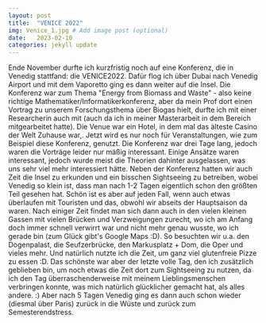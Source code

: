 ```yaml
---
layout: post
title:  "VENICE 2022"
img: Venice_1.jpg # Add image post (optional)
date:   2023-02-10
categories: jekyll update
---
```


Ende November durfte ich kurzfristig noch auf eine Konferenz, die in Venedig stattfand: die VENICE2022. Dafür flog ich über Dubai nach Venedig Airport und mit dem Vaporetto ging es dann weiter auf die Insel.
Die Konferenz war zum Thema "Energy from Biomass and Waste" - also keine richtige Mathematiker/Informatikerkonferenz, aber da mein Prof dort einen Vortrag zu unserem Forschungsthema über Biogas hielt, durfte ich mit einer Researcherin auch mit (auch da ich in meiner Masterarbeit in dem Bereich mitgearbeitet hatte). Die Venue war ein Hotel, in dem mal das älteste Casino der Welt Zuhause war,. Jetzt wird es nur noch für Veranstaltungen, wie zum Beispiel diese Konferenz, genutzt.
Die Konferenz war drei Tage lang, jedoch waren die Vorträge leider nur mäßig interessant. Einige Ansätze waren interessant, jedoch wurde meist die Theorien dahinter ausgelassen, was uns sehr viel mehr interessiert hätte.
Neben der Konferenz hatten wir auch Zeit die Insel zu erkunden und ein bisschen Sightseeing zu betreiben, wobei Venedig so klein ist, dass man nach 1-2 Tagen eigentlich schon den größten Teil gesehen hat. Schön ist es aber auf jeden Fall, wenn auch etwas überlaufen mit Touristen und das, obwohl wir abseits der Hauptsaison da waren. Nach einiger Zeit findet man sich dann auch in den vielen kleinen Gassen mit vielen Brücken und Verzweigungen zurecht, wo ich am Anfang doch immer schnell verwirrt war und nicht mehr genau wusste, wo ich gerade bin (zum Glück gibt's Google Maps :D). So besuchten wir u.a. den Dogenpalast, die Seufzerbrücke, den Markusplatz + Dom, die Oper und vieles mehr. Und natürlich nutzte ich die Zeit, um ganz viel glutenfreie Pizze zu essen :D.
Das schönste war aber der letzte volle Tag, den ich zusätzlich geblieben bin, um noch etwas die Zeit dort zum Sightseeing zu nutzen, da ich den Tag überraschenderweise mit meinem Lieblingsmenschen verbringen konnte, was mich natürlich glücklicher gemacht hat, als alles andere. :)
Aber nach 5 Tagen Venedig ging es dann auch schon wieder (diesmal über Paris) zurück in die Wüste und zurück zum Semesterendstress.
